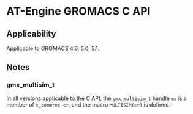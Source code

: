 # AT-Engine GROMACS C API

## Applicability

Applicable to GROMACS 4.6, 5.0, 5.1.

## Notes

### gmx_multisim_t

In all versions applicable to the C API,
the `gmx_multisim_t` handle `ms` is
a member of `t_commrec cr`,
and the macro `MULTISIM(cr)` is defined.
